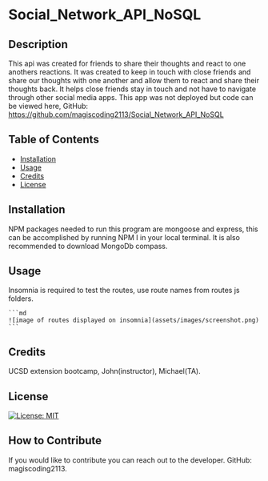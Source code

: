 # Social_Network_API_NoSQL

## Description

This api was created for friends to share their thoughts and react to one anothers reactions. It was created to keep in touch with close friends and share our thoughts with one another and allow them to react and share their thoughts back. It helps close friends stay in touch and not have to navigate through other social media apps.  This app was not deployed but code can be viewed here, GitHub: https://github.com/magiscoding2113/Social_Network_API_NoSQL

## Table of Contents

- [Installation](#installation)
- [Usage](#usage)
- [Credits](#credits)
- [License](#license)

## Installation
NPM packages needed to run this program are mongoose and express, this can be accomplished by running NPM I in your local terminal. It is also recommended to download MongoDb compass.


## Usage

Insomnia is required to test the routes, use route names from routes js folders. 

    ```md
    ![image of routes displayed on insomnia](assets/images/screenshot.png)
    ```

## Credits

UCSD extension bootcamp, John(instructor), Michael(TA).

## License
[![License: MIT](https://img.shields.io/badge/License-MIT-yellow.svg)](https://opensource.org/licenses/MIT)




## How to Contribute

If you would like to contribute you can reach out to the developer. GitHub: magiscoding2113.


